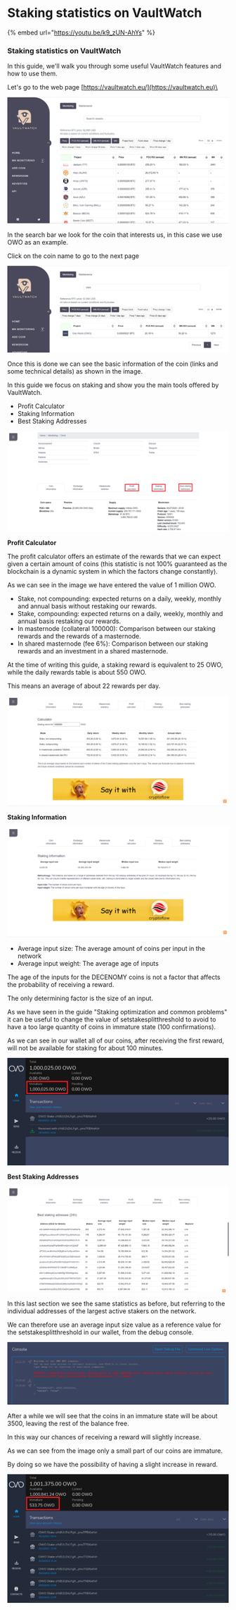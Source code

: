 # Staking statistics on VaultWatch

{% embed url="https://youtu.be/k9_zUN-AhYs" %}

### Staking statistics on VaultWatch <a href="#_u6z1i9e4rptx" id="_u6z1i9e4rptx"></a>

In this guide, we'll walk you through some useful VaultWatch features and how to use them.

Let's go to the web page [https://vaultwatch.eu/](https://vaultwatch.eu)\


![](<../.gitbook/assets/0 (1) (1) (1)>)

In the search bar we look for the coin that interests us, in this case we use OWO as an example.

Click on the coin name to go to the next page

![](<../.gitbook/assets/1 (1) (1)>)

Once this is done we can see the basic information of the coin (links and some technical details) as shown in the image.

In this guide we focus on staking and show you the main tools offered by VaultWatch.

* Profit Calculator
* Staking Information
* Best Staking Addresses

![](<../.gitbook/assets/2 (1) (1)>)

**Profit Calculator**

The profit calculator offers an estimate of the rewards that we can expect given a certain amount of coins (this statistic is not 100% guaranteed as the blockchain is a dynamic system in which the factors change constantly).

As we can see in the image we have entered the value of 1 million OWO.

* Stake, not compounding: expected returns on a daily, weekly, monthly and annual basis without restaking our rewards.
* Stake, compounding: expected returns on a daily, weekly, monthly and annual basis restaking our rewards.
* In masternode (collateral 100000): Comparison between our staking rewards and the rewards of a masternode.
* In shared masternode (fee 6%): Comparison between our staking rewards and an investment in a shared masternode.

At the time of writing this guide, a staking reward is equivalent to 25 OWO, while the daily rewards table is about 550 OWO.

This means an average of about 22 rewards per day.

![](<../.gitbook/assets/3 (1) (1)>)

**Staking Information**

![](<../.gitbook/assets/4 (1)>)

* Average input size: The average amount of coins per input in the network
* Average input weight: The average age of inputs

The age of the inputs for the DECENOMY coins is not a factor that affects the probability of receiving a reward.

The only determining factor is the size of an input.

As we have seen in the guide "Staking optimization and common problems" it can be useful to change the value of setstakesplitthreshold to avoid to have a too large quantity of coins in immature state (100 confirmations).

As we can see in our wallet all of our coins, after receiving the first reward, will not be available for staking for about 100 minutes.

![](<../.gitbook/assets/5 (1) (1)>)

**Best Staking Addresses**

![](<../.gitbook/assets/6 (1) (1)>)

In this last section we see the same statistics as before, but referring to the individual addresses of the largest active stakers on the network.

We can therefore use an average input size value as a reference value for the setstakesplitthreshold in our wallet, from the debug console.

![](<../.gitbook/assets/7 (1) (1)>)

After a while we will see that the coins in an immature state will be about 3500, leaving the rest of the balance free.

In this way our chances of receiving a reward will slightly increase.

As we can see from the image only a small part of our coins are immature.

By doing so we have the possibility of having a slight increase in reward.

![](<../.gitbook/assets/8 (1) (1)>)
